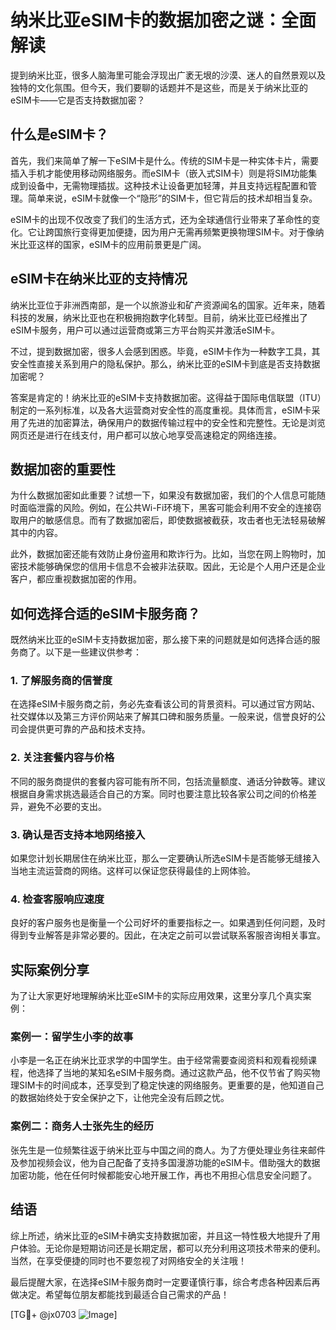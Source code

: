 # 纳米比亚eSIM卡的数据加密之谜：全面解读

提到纳米比亚，很多人脑海里可能会浮现出广袤无垠的沙漠、迷人的自然景观以及独特的文化氛围。但今天，我们要聊的话题并不是这些，而是关于纳米比亚的eSIM卡——它是否支持数据加密？

## 什么是eSIM卡？

首先，我们来简单了解一下eSIM卡是什么。传统的SIM卡是一种实体卡片，需要插入手机才能使用移动网络服务。而eSIM卡（嵌入式SIM卡）则是将SIM功能集成到设备中，无需物理插拔。这种技术让设备更加轻薄，并且支持远程配置和管理。简单来说，eSIM卡就像一个“隐形”的SIM卡，但它背后的技术却相当复杂。

eSIM卡的出现不仅改变了我们的生活方式，还为全球通信行业带来了革命性的变化。它让跨国旅行变得更加便捷，因为用户无需再频繁更换物理SIM卡。对于像纳米比亚这样的国家，eSIM卡的应用前景更是广阔。

## eSIM卡在纳米比亚的支持情况

纳米比亚位于非洲西南部，是一个以旅游业和矿产资源闻名的国家。近年来，随着科技的发展，纳米比亚也在积极拥抱数字化转型。目前，纳米比亚已经推出了eSIM卡服务，用户可以通过运营商或第三方平台购买并激活eSIM卡。

不过，提到数据加密，很多人会感到困惑。毕竟，eSIM卡作为一种数字工具，其安全性直接关系到用户的隐私保护。那么，纳米比亚的eSIM卡到底是否支持数据加密呢？

答案是肯定的！纳米比亚的eSIM卡支持数据加密。这得益于国际电信联盟（ITU）制定的一系列标准，以及各大运营商对安全性的高度重视。具体而言，eSIM卡采用了先进的加密算法，确保用户的数据传输过程中的安全性和完整性。无论是浏览网页还是进行在线支付，用户都可以放心地享受高速稳定的网络连接。

## 数据加密的重要性

为什么数据加密如此重要？试想一下，如果没有数据加密，我们的个人信息可能随时面临泄露的风险。例如，在公共Wi-Fi环境下，黑客可能会利用不安全的连接窃取用户的敏感信息。而有了数据加密后，即使数据被截获，攻击者也无法轻易破解其中的内容。

此外，数据加密还能有效防止身份盗用和欺诈行为。比如，当您在网上购物时，加密技术能够确保您的信用卡信息不会被非法获取。因此，无论是个人用户还是企业客户，都应重视数据加密的作用。

## 如何选择合适的eSIM卡服务商？

既然纳米比亚的eSIM卡支持数据加密，那么接下来的问题就是如何选择合适的服务商了。以下是一些建议供参考：

### 1. 了解服务商的信誉度
在选择eSIM卡服务商之前，务必先查看该公司的背景资料。可以通过官方网站、社交媒体以及第三方评价网站来了解其口碑和服务质量。一般来说，信誉良好的公司会提供更可靠的产品和技术支持。

### 2. 关注套餐内容与价格
不同的服务商提供的套餐内容可能有所不同，包括流量额度、通话分钟数等。建议根据自身需求挑选最适合自己的方案。同时也要注意比较各家公司之间的价格差异，避免不必要的支出。

### 3. 确认是否支持本地网络接入
如果您计划长期居住在纳米比亚，那么一定要确认所选eSIM卡是否能够无缝接入当地主流运营商的网络。这样可以保证您获得最佳的上网体验。

### 4. 检查客服响应速度
良好的客户服务也是衡量一个公司好坏的重要指标之一。如果遇到任何问题，及时得到专业解答是非常必要的。因此，在决定之前可以尝试联系客服咨询相关事宜。

## 实际案例分享

为了让大家更好地理解纳米比亚eSIM卡的实际应用效果，这里分享几个真实案例：

### 案例一：留学生小李的故事
小李是一名正在纳米比亚求学的中国学生。由于经常需要查阅资料和观看视频课程，他选择了当地的某知名eSIM卡服务商。通过这款产品，他不仅节省了购买物理SIM卡的时间成本，还享受到了稳定快速的网络服务。更重要的是，他知道自己的数据始终处于安全保护之下，让他完全没有后顾之忧。

### 案例二：商务人士张先生的经历
张先生是一位频繁往返于纳米比亚与中国之间的商人。为了方便处理业务往来邮件及参加视频会议，他为自己配备了支持多国漫游功能的eSIM卡。借助强大的数据加密功能，他在任何时候都能安心地开展工作，再也不用担心信息安全问题了。

## 结语

综上所述，纳米比亚的eSIM卡确实支持数据加密，并且这一特性极大地提升了用户体验。无论你是短期访问还是长期定居，都可以充分利用这项技术带来的便利。当然，在享受便捷的同时也不要忽视了对网络安全的关注哦！

最后提醒大家，在选择eSIM卡服务商时一定要谨慎行事，综合考虑各种因素后再做决定。希望每位朋友都能找到最适合自己需求的产品！

[TG💪+ @jx0703 ![Image](https://github.com/user-attachments/assets/dbca1d08-cadb-493c-b0ec-ad6f7a83f270)]